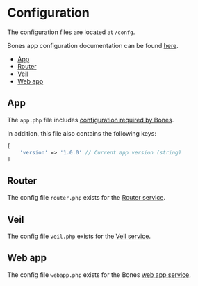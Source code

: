 # Configuration

The configuration files are located at `/confg`.

Bones app configuration documentation can be found [here](https://github.com/bayfrontmedia/bones/blob/master/docs/usage/config.md).

- [App](#app)
- [Router](#router)
- [Veil](#veil)
- [Web app](#web-app)

## App

The `app.php` file includes [configuration required by Bones](https://github.com/bayfrontmedia/bones/blob/master/docs/usage/config.md).

In addition, this file also contains the following keys:

```php
[
    'version' => '1.0.0' // Current app version (string)
]
```

## Router

The config file `router.php` exists for the [Router service](https://github.com/bayfrontmedia/bones/blob/master/docs/services/router.md).

## Veil

The config file `veil.php` exists for the [Veil service](https://github.com/bayfrontmedia/bones/blob/master/docs/services/veil.md).

## Web app

The config file `webapp.php` exists for the Bones [web app service](https://github.com/bayfrontmedia/bones-service-webapp).
